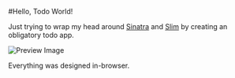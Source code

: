 #Hello, Todo World!

Just trying to wrap my head around [Sinatra](http://www.sinatrarb.com/) and [Slim](http://slim-lang.com/) by creating an obligatory todo app.

![Preview Image](http://i.imgur.com/NOcGuGc.png)

Everything was designed in-browser.

